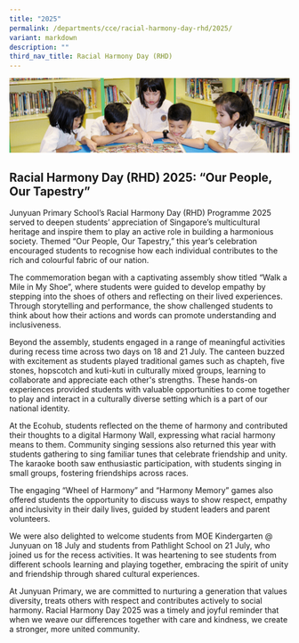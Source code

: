 ```yaml
---
title: "2025"
permalink: /departments/cce/racial-harmony-day-rhd/2025/
variant: markdown
description: ""
third_nav_title: Racial Harmony Day (RHD)
---
```

![](/images/banner.gif)

## Racial Harmony Day (RHD) 2025: “Our People, Our Tapestry”

Junyuan Primary School’s Racial Harmony Day (RHD) Programme 2025 served to deepen students’ appreciation of Singapore’s multicultural heritage and inspire them to play an active role in building a harmonious society. Themed “Our People, Our Tapestry,” this year’s celebration encouraged students to recognise how each individual contributes to the rich and colourful fabric of our nation.

The commemoration began with a captivating assembly show titled “Walk a Mile in My Shoe”, where students were guided to develop empathy by stepping into the shoes of others and reflecting on their lived experiences. Through storytelling and performance, the show challenged students to think about how their actions and words can promote understanding and inclusiveness.

Beyond the assembly, students engaged in a range of meaningful activities during recess time across two days on 18 and 21 July. The canteen buzzed with excitement as students played traditional games such as chapteh, five stones, hopscotch and kuti-kuti in culturally mixed groups, learning to collaborate and appreciate each other's strengths. These hands-on experiences provided students with valuable opportunities to come together to play and interact in a culturally diverse setting which is a part of our national identity.

At the Ecohub, students reflected on the theme of harmony and contributed their thoughts to a digital Harmony Wall, expressing what racial harmony means to them. Community singing sessions also returned this year with students gathering to sing familiar tunes that celebrate friendship and unity. The karaoke booth saw enthusiastic participation, with students singing in small groups, fostering friendships across races.

The engaging “Wheel of Harmony” and “Harmony Memory” games also offered students the opportunity to discuss ways to show respect, empathy and inclusivity in their daily lives, guided by student leaders and parent volunteers.

We were also delighted to welcome students from MOE Kindergarten @ Junyuan on 18 July and students from Pathlight School on 21 July, who joined us for the recess activities. It was heartening to see students from different schools learning and playing together, embracing the spirit of unity and friendship through shared cultural experiences.

At Junyuan Primary, we are committed to nurturing a generation that values diversity, treats others with respect and contributes actively to social harmony. Racial Harmony Day 2025 was a timely and joyful reminder that when we weave our differences together with care and kindness, we create a stronger, more united community.
